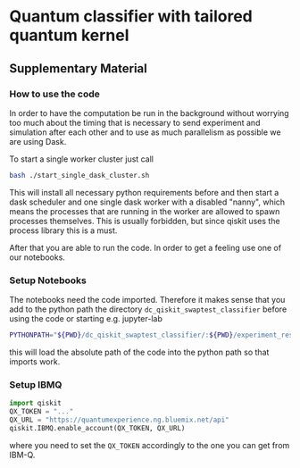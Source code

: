 # Quantum classifier with tailored quantum kernel

## Supplementary Material

### How to use the code

In order to have the computation be run in the background without worrying too much about the timing
that is necessary to send experiment and simulation after each other and to use as much parallelism as 
possible we are using Dask.

To start a single worker cluster just call
```bash 
bash ./start_single_dask_cluster.sh
```
This will install all necessary python requirements before and then start a dask scheduler and one 
single dask worker with a disabled "nanny", which means the processes that are running in the worker
are allowed to spawn processes themselves. This is usually forbidden, but since qiskit uses the process
library this is a must.

After that you are able to run the code. In order to get a feeling use one of our notebooks.

### Setup Notebooks

The notebooks need the code imported. Therefore it makes sense that you add to the python path the directory `dc_qiskit_swaptest_classifier` before using the code or starting e.g. jupyter-lab
```bash
PYTHONPATH="${PWD}/dc_qiskit_swaptest_classifier/:${PWD}/experiment_results/" jupyter-lab
```
this will load the absolute path of the code into the python path so that imports work.

### Setup IBMQ

```python
import qiskit
QX_TOKEN = "..."
QX_URL = "https://quantumexperience.ng.bluemix.net/api"
qiskit.IBMQ.enable_account(QX_TOKEN, QX_URL)

```
where you need to set the `QX_TOKEN` accordingly to the one you can get from IBM-Q.